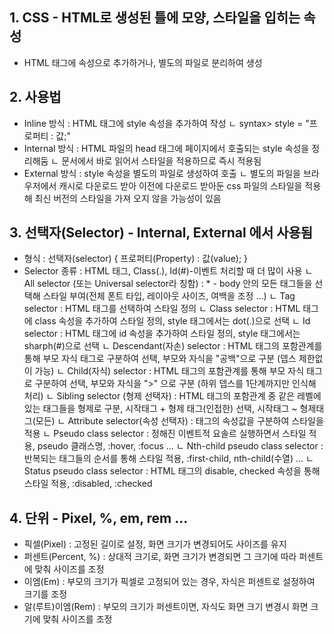 ## 1. CSS - HTML로 생성된 틀에 모양, 스타일을 입히는 속성
- HTML 태그에 속성으로 추가하거나, 별도의 파일로 분리하여 생성



## 2. 사용법
- Inline 방식 : HTML 태그에 style 속성을 추가하여 작성
ㄴ syntax> style = "프로퍼티 : 값;"
- Internal 방식 : HTML 파일의 head 태그에 페이지에서 호출되는 style 속성을 정리해둠
ㄴ 문서에서 바로 읽어서 스타일을 적용하므로 즉시 적용됨
- External 방식 : style 속성을 별도의 파일로 생성하여 호출
ㄴ 별도의 파일을 브라우저에서 캐시로 다운로드 받아 이전에 다운로드 받아둔 css 파일의 스타일을 적용해 최신 버전의 스타일을 가져 오지 않을 가능성이 있음



## 3. 선택자(Selector) - Internal, External 에서 사용됨
- 형식 : 선택자(selector) { 프로퍼티(Property) : 값(value); }
- Selector 종류 : HTML 태그, Class(.), Id(#)-이벤트 처리할 때 더 많이 사용
ㄴ All selector (또는 Universal selector라 칭함) : * - body 안의 모든 태그들을 선택해 스타일 부여(전체 폰트 타입, 레이아웃 사이즈, 여백을 조정 ...)
ㄴ Tag selector : HTML 태그를 선택하여 스타일 정의
ㄴ Class selector : HTML 태그에 class 속성을 추가하여 스타일 정의, style 태그에서는 dot(.)으로 선택
ㄴ Id selector : HTML 태그에 id 속성을 추가하여 스타일 정의, style 태그에서는 sharph(#)으로 선택
ㄴ Descendant(자손) selector : HTML 태그의 포함관계를 통해 부모 자식 태그로 구분하여 선택, 부모와 자식을 "공백"으로 구분 (뎁스 제한없이 가능)
ㄴ Child(자식) selector : HTML 태그의 포함관계를 통해 부모 자식 태그로 구분하여 선택, 부모와 자식을 ">" 으로 구분 (하위 뎁스를 1단계까지만 인식해 처리)
ㄴ Sibling selector (형제 선택자) : HTML 태그의 포함관계 중 같은 레벨에 있는 태그들을 형제로 구분, 시작태그 + 형제 태그(인접한) 선택, 시작태그 ~ 형제태그(모든)
ㄴ Attribute selector(속성 선택자) : 태그의 속성값을 구분하여 스타일을 적용
ㄴ Pseudo class selector : 정해진 이벤트적 요솔르 실행하면서 스타일 적용, pseudo 클래스명, :hover, :focus ...
ㄴ Nth-child pseudo class selector : 반복되는 태그들의 순서를 통해 스타일 적용, :first-child, nth-child(수열) ...
ㄴ Status pseudo class selector : HTML 태그의 disable, checked 속성을 통해 스타일 적용, :disabled, :checked



## 4. 단위 - Pixel, %, em, rem ...
- 픽셀(Pixel) : 고정된 길이로 설정, 화면 크기가 변경되어도 사이즈를 유지
- 퍼센트(Percent, %) : 상대적 크기로, 화면 크기가 변경되면 그 크기에 따라 퍼센트에 맞춰 사이즈를 조정
- 이엠(Em) : 부모의 크기가 픽셀로 고정되어 있는 경우, 자식은 퍼센트로 설정하여 크기를 조정
- 알(루트)이엠(Rem) : 부모의 크기가 퍼센트이면, 자식도 화면 크기 변경시 화면 크기에 맞춰 사이즈를 조정